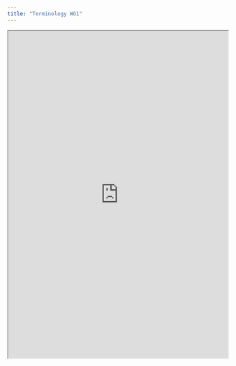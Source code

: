 ```yaml
---
title: "Terminology WG1"
---
```




<iframe height="750" width="100%" src="https://ewelton.github.io/ktest/wiki.html#Terminology%20WG1"></iframe>
